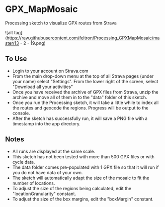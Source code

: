 # GPX_MapMosaic
Processing sketch to visualize GPX routes from Strava

![alt tag](https://raw.githubusercontent.com/feltron/Processing_GPXMapMosaic/master/13 - 2 - 19.png)

## To Use
- Login to your account on Strava.com
- From the main drop-down menu at the top of all Strava pages (under your name) select "Settings". From the lower right of the screen, select "Download all your activities"
- Once you have received the archive of GPX files from Strava, unzip the archive and move all of them in to the "data" folder of this sketch.
- Once you run the Processing sketch, it will take a little while to index all the routes and geocode the regions. Progress will be output to the console.
- After the sketch has successfully run, it will save a PNG file with a timestamp into the app directory.

## Notes
- All runs are displayed at the same scale.
- This sketch has not been tested with more than 500 GPX files or with cycle data.
- The data folder comes pre-populated with 1 GPX file so that it will run if you do not have data of your own.
- The sketch will automatically adapt the size of the mosaic to fit the number of locations.
- To adjust the size of the regions being calculated, edit the "locationGranularity" constant.
- To adjust the size of the box margins, edit the "boxMargin" constant.
